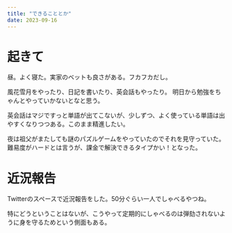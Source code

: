 ```yaml
---
title: "できることとか"
date: 2023-09-16
---
```


# 起きて
昼。よく寝た。実家のベットも良さがある。フカフカだし。

風花雪月をやったり、日記を書いたり、英会話もやったり。
明日から勉強をちゃんとやっていかないとなと思う。

英会話はマジですっと単語が出てこないが、少しずつ、よく使っている単語は出やすくなりつつある。このまま精進したい。

夜は祖父がまたしても謎のパズルゲームをやっていたのでそれを見守っていた。難易度がハードとは言うが、課金で解決できるタイプかい！となった。

# 近況報告
Twitterのスペースで近況報告をした。50分ぐらい一人でしゃべるやつね。

特にどうということはないが、こうやって定期的にしゃべるのは弾劾されないように身を守るためという側面もある。